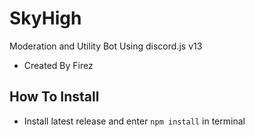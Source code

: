 # SkyHigh
Moderation and Utility Bot Using discord.js v13
- Created By Firez

## How To Install
- Install latest release and enter
```npm install``` in terminal
